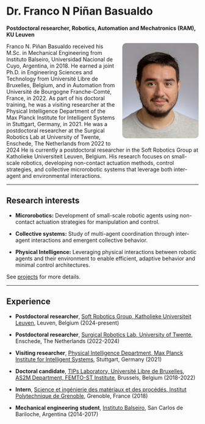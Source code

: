 # Dr. Franco N Piñan Basualdo

**Postdoctoral researcher, Robotics, Automation and Mechatronics (RAM), KU Leuven**

<img src="/assets/franco.jpg" alt="Franco N. P. B." width="200" align="right" style="margin: 0 0 1em 1em; border-radius: 10px;" />


Franco N. Piñan Basualdo received his M.Sc. in Mechanical Engineering from Instituto Balseiro, Universidad Nacional de Cuyo, Argentina, in 2018.  He earned a joint Ph.D. in Engineering Sciences and Technology from Université Libre de Bruxelles, Belgium, and in Automation from Université de Bourgogne Franche-Comté, France, in 2022.  As part of his doctoral training, he was a visiting researcher at the Physical Intelligence Department of the Max Planck Institute for Intelligent Systems in Stuttgart, Germany, in 2021. He was a postdoctoral researcher at the Surgical Robotics Lab at University of Twente, Enschede, The Netherlands from 2022 to 2024 He is currently a postdoctoral researcher in the Soft Robotics Group at Katholieke Universiteit Leuven, Belgium.  His research focuses on small-scale robotics, developing non-contact actuation methods, control strategies, and collective microrobotic systems that leverage both inter-agent and environmental interactions.


---

## Research interests


- **Microrobotics:** Development of small-scale robotic agents using non-contact actuation strategies for manipulation and control.

- **Collective systems:** Study of multi-agent coordination through inter-agent interactions and emergent collective behavior.

- **Physical Intelligence:** Leveraging physical interactions between robotic agents and their environment to enable efficient, adaptive behavior and minimal control architectures.


See [projects](./projects/) for more details.

---

## Experience


- **Postdoctoral researcher**, [Soft Robotics Group, Katholieke Universiteit Leuven](https://softroboticsgroup.com/), Leuven, Belgium (2024-present)

- **Postdoctoral researcher**, [Surgical Robotics Lab, University of Twente](https://surgicalroboticslab.nl/), Enschede, The Netherlands (2022-2024)

- **Visiting researcher**, [Physical Intelligence Department, Max Planck Institute for Intelligent Systems](https://is.mpg.de/pi), Stuttgart, Germany (2021)

- **Doctoral candidate**, [TIPs Laboratory, Université Libre de Bruxelles](https://tips-ulb.be/), [AS2M Department, FEMTO-ST Institute](https://www.femto-st.fr/en/), Brussels, Belgium (2018-2022)

- **Intern**, [Science et ingénierie des matériaux et des procédés, Institut Polytechnique de Grenoble](https://simap.grenoble-inp.fr/en), Grenoble, France (2018)

- **Mechanical engineering student**, [Instituto Balseiro](https://www.ib.edu.ar/), San Carlos de Bariloche, Argentina (2014-2017)

